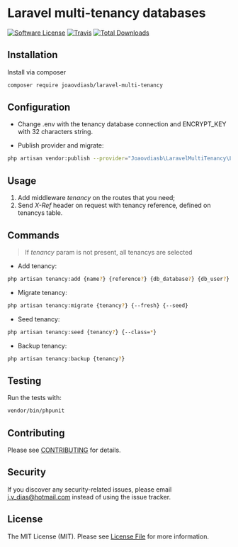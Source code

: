 # Laravel multi-tenancy databases

[![Software License](https://img.shields.io/badge/license-MIT-brightgreen.svg?style=flat-square)](LICENSE.md)
[![Travis](https://img.shields.io/travis/joaovdiasb/laravel-multi-tenancy.svg?style=flat-square)]()
[![Total Downloads](https://img.shields.io/packagist/dt/joaovdiasb/laravel-multi-tenancy.svg?style=flat-square)](https://packagist.org/packages/joaovdiasb/laravel-multi-tenancy)


## Installation

Install via composer
```bash
composer require joaovdiasb/laravel-multi-tenancy
```

## Configuration

- Change .env with the tenancy database connection and ENCRYPT_KEY with 32 characters string.

- Publish provider and migrate:
```bash
php artisan vendor:publish --provider="Joaovdiasb\LaravelMultiTenancy\LaravelMultiTenancyServiceProvider" && php artisan migrate --path=./database/migrations/tenancy
```

## Usage
1. Add middleware *tenancy* on the routes that you need;
2. Send *X-Ref* header on request with tenancy reference, defined on tenancys table.

## Commands
> If *tenancy* param is not present, all tenancys are selected

- Add tenancy:
```bash
php artisan tenancy:add {name?} {reference?} {db_database?} {db_user?} {db_password?} {db_host?} {db_port?}
```

- Migrate tenancy:
```bash
php artisan tenancy:migrate {tenancy?} {--fresh} {--seed}
```

- Seed tenancy:
```bash
php artisan tenancy:seed {tenancy?} {--class=*}
```

- Backup tenancy:
```bash
php artisan tenancy:backup {tenancy?}
```

## Testing
Run the tests with:

```bash
vendor/bin/phpunit
```


## Contributing

Please see [CONTRIBUTING](CONTRIBUTING.md) for details.


## Security

If you discover any security-related issues, please email j.v_dias@hotmail.com instead of using the issue tracker.


## License

The MIT License (MIT). Please see [License File](/LICENSE.md) for more information.